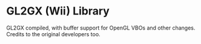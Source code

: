 # GL2GX (Wii) Library

GL2GX compiled, with buffer support for OpenGL VBOs and other changes.
Credits to the original developers too.
